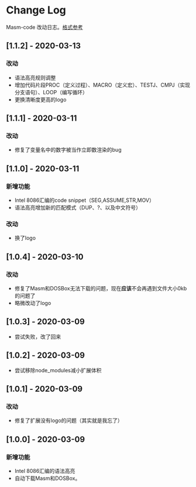 # Change Log

Masm-code 改动日志。[格式参考](http://keepachangelog.com/)

## [1.1.2] - 2020-03-13

### 改动
+ 语法高亮规则调整
+ 增加代码片段PROC（定义过程）、MACRO（定义宏）、TESTJ、CMPJ（实现分支语句）、LOOP（编写循环）
+ 更换清晰度更高的logo

## [1.1.1] - 2020-03-11

### 改动
+ 修复了变量名中的数字被当作立即数渲染的bug

## [1.1.0] - 2020-03-11

### 新增功能
+ Intel 8086汇编的code snippet（SEG,ASSUME,STR,MOV）
+ 语法高亮增加新的匹配模式（DUP、?、以及中文符号）

### 改动
+ 换了logo

## [1.0.4] - 2020-03-10

### 改动
+ 修复了Masm和DOSBox无法下载的问题，现在**应该**不会再遇到文件大小0kb的问题了
+ 略微改动了logo


## [1.0.3] - 2020-03-09
+ 尝试失败，改了回来

## [1.0.2] - 2020-03-09
+ 尝试移除node_modules减小扩展体积

## [1.0.1] - 2020-03-09

### 改动
+ 修复了扩展没有logo的问题（其实就是我忘了）

## [1.0.0] - 2020-03-09

### 新增功能
+ Intel 8086汇编的语法高亮
+ 自动下载Masm和DOSBox。
